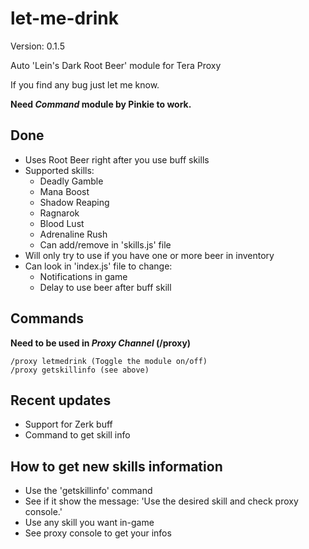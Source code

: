 # let-me-drink

Version: 0.1.5

Auto 'Lein's Dark Root Beer' module for Tera Proxy

If you find any bug just let me know.

**Need _Command_ module by Pinkie to work.**

## Done
 * Uses Root Beer right after you use buff skills
 * Supported skills:
    * Deadly Gamble
    * Mana Boost
    * Shadow Reaping
    * Ragnarok
    * Blood Lust
    * Adrenaline Rush
    * Can add/remove in 'skills.js' file
 * Will only try to use if you have one or more beer in inventory
 * Can look in 'index.js' file to change:
    * Notifications in game
    * Delay to use beer after buff skill

## Commands
**Need to be used in _Proxy Channel_ (/proxy)**
```
/proxy letmedrink (Toggle the module on/off)
/proxy getskillinfo (see above)
```

## Recent updates
 * Support for Zerk buff
 * Command to get skill info

## How to get new skills information
 * Use the 'getskillinfo' command
 * See if it show the message: 'Use the desired skill and check proxy console.'
 * Use any skill you want in-game
 * See proxy console to get your infos